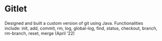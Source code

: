 # Gitlet

###
Designed and built a custom version of git using Java. Functionalities include: init, add, commit, rm, log, global-log, find, status, checkout, branch, rm-branch, reset, merge (April ’22)
